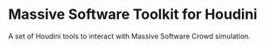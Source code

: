 # Massive Software Toolkit for Houdini
A set of Houdini tools to interact with Massive Software Crowd simulation.
